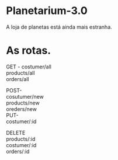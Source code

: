 # Planetarium-3.0
A loja de planetas está ainda mais estranha.

# As rotas.

GET - 
costumer/all    
products/all    
orders/all   
 
POST-  
cosutumer/new  
products/new  
oreders/new  
PUT-  
costumer/:id  

DELETE  
products/:id   
costumer/:id  
orders/:id  
